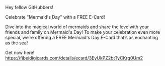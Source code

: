 Hey fellow GitHubbers!

Celebrate "Mermaid's Day" with a FREE E-Card!

Dive into the magical world of mermaids and share the love with your friends and family on Mermaid's Day! To make your celebration even more special, we’re offering a FREE Mermaid's Day E-Card that’s as enchanting as the sea!

Get now here! https://fibeidigicards.com/details/ecard/3EyUkPZ2btTyCKrg0Um2